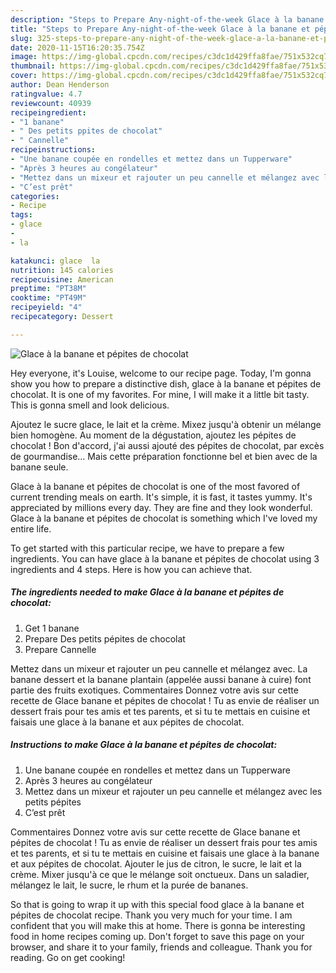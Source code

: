 ```yaml
---
description: "Steps to Prepare Any-night-of-the-week Glace à la banane et pépites de chocolat"
title: "Steps to Prepare Any-night-of-the-week Glace à la banane et pépites de chocolat"
slug: 325-steps-to-prepare-any-night-of-the-week-glace-a-la-banane-et-pepites-de-chocolat
date: 2020-11-15T16:20:35.754Z
image: https://img-global.cpcdn.com/recipes/c3dc1d429ffa8fae/751x532cq70/glace-a-la-banane-et-pepites-de-chocolat-photo-principale-de-la-recette.jpg
thumbnail: https://img-global.cpcdn.com/recipes/c3dc1d429ffa8fae/751x532cq70/glace-a-la-banane-et-pepites-de-chocolat-photo-principale-de-la-recette.jpg
cover: https://img-global.cpcdn.com/recipes/c3dc1d429ffa8fae/751x532cq70/glace-a-la-banane-et-pepites-de-chocolat-photo-principale-de-la-recette.jpg
author: Dean Henderson
ratingvalue: 4.7
reviewcount: 40939
recipeingredient:
- "1 banane"
- " Des petits ppites de chocolat"
- " Cannelle"
recipeinstructions:
- "Une banane coupée en rondelles et mettez dans un Tupperware"
- "Après 3 heures au congélateur"
- "Mettez dans un mixeur et rajouter un peu cannelle et mélangez avec les petits pépites"
- "C’est prêt"
categories:
- Recipe
tags:
- glace
- 
- la

katakunci: glace  la 
nutrition: 145 calories
recipecuisine: American
preptime: "PT38M"
cooktime: "PT49M"
recipeyield: "4"
recipecategory: Dessert

---
```



![Glace à la banane et pépites de chocolat](https://img-global.cpcdn.com/recipes/c3dc1d429ffa8fae/751x532cq70/glace-a-la-banane-et-pepites-de-chocolat-photo-principale-de-la-recette.jpg)

Hey everyone, it's Louise, welcome to our recipe page. Today, I'm gonna show you how to prepare a distinctive dish, glace à la banane et pépites de chocolat. It is one of my favorites. For mine, I will make it a little bit tasty. This is gonna smell and look delicious.

Ajoutez le sucre glace, le lait et la crème. Mixez jusqu&#39;à obtenir un mélange bien homogène. Au moment de la dégustation, ajoutez les pépites de chocolat ! Bon d&#39;accord, j&#39;ai aussi ajouté des pépites de chocolat, par excès de gourmandise… Mais cette préparation fonctionne bel et bien avec de la banane seule.

Glace à la banane et pépites de chocolat is one of the most favored of current trending meals on earth. It's simple, it is fast, it tastes yummy. It's appreciated by millions every day. They are fine and they look wonderful. Glace à la banane et pépites de chocolat is something which I've loved my entire life.


To get started with this particular recipe, we have to prepare a few ingredients. You can have glace à la banane et pépites de chocolat using 3 ingredients and 4 steps. Here is how you can achieve that.

<!--inarticleads1-->

##### The ingredients needed to make Glace à la banane et pépites de chocolat:

1. Get 1 banane
1. Prepare  Des petits pépites de chocolat
1. Prepare  Cannelle


Mettez dans un mixeur et rajouter un peu cannelle et mélangez avec. La banane dessert et la banane plantain (appelée aussi banane à cuire) font partie des fruits exotiques. Commentaires Donnez votre avis sur cette recette de Glace banane et pépites de chocolat ! Tu as envie de réaliser un dessert frais pour tes amis et tes parents, et si tu te mettais en cuisine et faisais une glace à la banane et aux pépites de chocolat. 

<!--inarticleads2-->

##### Instructions to make Glace à la banane et pépites de chocolat:

1. Une banane coupée en rondelles et mettez dans un Tupperware
1. Après 3 heures au congélateur
1. Mettez dans un mixeur et rajouter un peu cannelle et mélangez avec les petits pépites
1. C’est prêt


Commentaires Donnez votre avis sur cette recette de Glace banane et pépites de chocolat ! Tu as envie de réaliser un dessert frais pour tes amis et tes parents, et si tu te mettais en cuisine et faisais une glace à la banane et aux pépites de chocolat. Ajouter le jus de citron, le sucre, le lait et la crème. Mixer jusqu&#39;à ce que le mélange soit onctueux. Dans un saladier, mélangez le lait, le sucre, le rhum et la purée de bananes. 

So that is going to wrap it up with this special food glace à la banane et pépites de chocolat recipe. Thank you very much for your time. I am confident that you will make this at home. There is gonna be interesting food in home recipes coming up. Don't forget to save this page on your browser, and share it to your family, friends and colleague. Thank you for reading. Go on get cooking!
